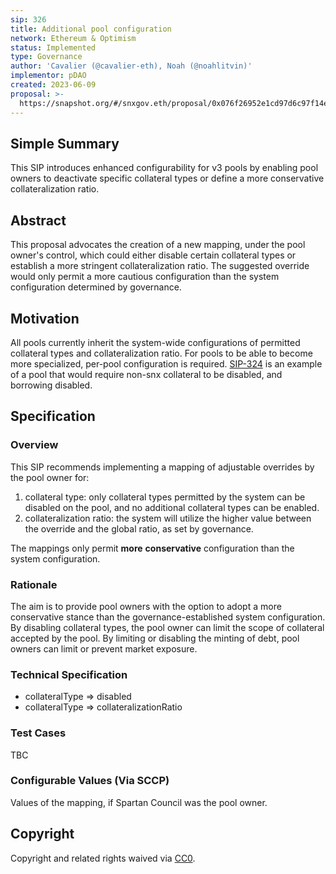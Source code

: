 ```yaml
---
sip: 326
title: Additional pool configuration 
network: Ethereum & Optimism
status: Implemented
type: Governance
author: 'Cavalier (@cavalier-eth), Noah (@noahlitvin)'
implementor: pDAO
created: 2023-06-09
proposal: >-
  https://snapshot.org/#/snxgov.eth/proposal/0x076f26952e1cd97d6c97f14e1d963869a9dad3d30bd4f8413af36c57c95f1b67
---
```


<!--You can leave these HTML comments in your merged SIP and delete the visible duplicate text guides, they will not appear and may be helpful to refer to if you edit it again. This is the suggested template for new SIPs. Note that an SIP number will be assigned by an editor. When opening a pull request to submit your SIP, please use an abbreviated title in the filename, `sip-draft_title_abbrev.md`. The title should be 44 characters or less.-->

## Simple Summary

<!--"If you can't explain it simply, you don't understand it well enough." Simply describe the outcome the proposed changes intends to achieve. This should be non-technical and accessible to a casual community member.-->

This SIP introduces enhanced configurability for v3 pools by enabling pool owners to deactivate specific collateral types or define a more conservative collateralization ratio.

## Abstract

<!--A short (~200 word) description of the proposed change, the abstract should clearly describe the proposed change. This is what *will* be done if the SIP is implemented, not *why* it should be done or *how* it will be done. If the SIP proposes deploying a new contract, write, "we propose to deploy a new contract that will do x".-->

This proposal advocates the creation of a new mapping, under the pool owner's control, which could either disable certain collateral types or establish a more stringent collateralization ratio. The suggested override would only permit a more cautious configuration than the system configuration determined by governance.

## Motivation

<!--This is the problem statement. This is the *why* of the SIP. It should clearly explain *why* the current state of the protocol is inadequate.  It is critical that you explain *why* the change is needed, if the SIP proposes changing how something is calculated, you must address *why* the current calculation is inaccurate or wrong. This is not the place to describe how the SIP will address the issue!-->


All pools currently inherit the system-wide configurations of permitted collateral types and collateralization ratio. For pools to be able to become more specialized, per-pool configuration is required. [SIP-324](https://sips.synthetix.io/sips/sip-324/) is an example of a pool that would require non-snx collateral to be disabled, and borrowing disabled.

## Specification

<!--The specification should describe the syntax and semantics of any new feature, there are five sections
1. Overview
2. Rationale
3. Technical Specification
4. Test Cases
5. Configurable Values
-->

### Overview

<!--This is a high level overview of *how* the SIP will solve the problem. The overview should clearly describe how the new feature will be implemented.-->

This SIP recommends implementing a mapping of adjustable overrides by the pool owner for: 
1. collateral type: only collateral types permitted by the system can be disabled on the pool, and no additional collateral types can be enabled.
2. collateralization ratio: the system will utilize the higher value between the override and the global ratio, as set by governance.

The mappings only permit **more** **conservative** configuration than the system configuration.

### Rationale

<!--This is where you explain the reasoning behind how you propose to solve the problem. Why did you propose to implement the change in this way, what were the considerations and trade-offs. The rationale fleshes out what motivated the design and why particular design decisions were made. It should describe alternate designs that were considered and related work. The rationale may also provide evidence of consensus within the community, and should discuss important objections or concerns raised during discussion.-->

The aim is to provide pool owners with the option to adopt a more conservative stance than the governance-established system configuration. By disabling collateral types, the pool owner can limit the scope of collateral accepted by the pool. By limiting or disabling the minting of debt, pool owners can limit or prevent market exposure.

### Technical Specification

<!--The technical specification should outline the public API of the changes proposed. That is, changes to any of the interfaces Synthetix currently exposes or the creations of new ones.-->

- collateralType => disabled
- collateralType => collateralizationRatio

### Test Cases

<!--Test cases for an implementation are mandatory for SIPs but can be included with the implementation..-->

TBC

### Configurable Values (Via SCCP)

<!--Please list all values configurable via SCCP under this implementation.-->

Values of the mapping, if Spartan Council was the pool owner.

## Copyright

Copyright and related rights waived via [CC0](https://creativecommons.org/publicdomain/zero/1.0/).
